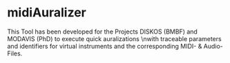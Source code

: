 # midiAuralizer
 This Tool has been developed for the Projects DISKOS (BMBF) and MODAVIS (PhD) to execute quick auralizations \nwith traceable parameters and identifiers for virtual instruments and the corresponding MIDI- & Audio-Files.
